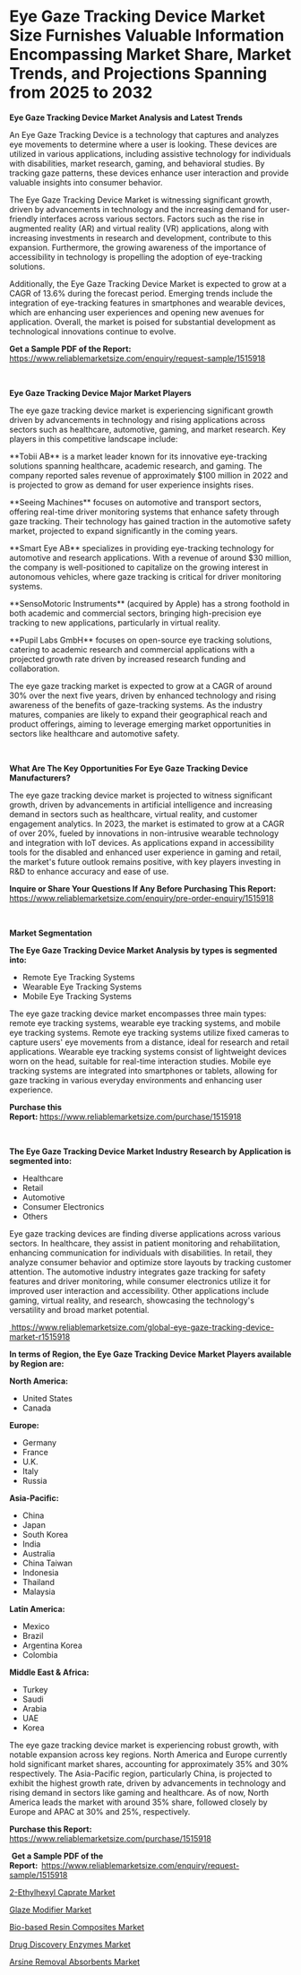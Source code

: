 <p><h1>Eye Gaze Tracking Device Market Size Furnishes Valuable Information Encompassing Market Share, Market Trends, and Projections Spanning from 2025 to 2032</h1></p><p><strong>Eye Gaze Tracking Device Market Analysis and Latest Trends</strong></p>
<p><p>An Eye Gaze Tracking Device is a technology that captures and analyzes eye movements to determine where a user is looking. These devices are utilized in various applications, including assistive technology for individuals with disabilities, market research, gaming, and behavioral studies. By tracking gaze patterns, these devices enhance user interaction and provide valuable insights into consumer behavior.</p><p>The Eye Gaze Tracking Device Market is witnessing significant growth, driven by advancements in technology and the increasing demand for user-friendly interfaces across various sectors. Factors such as the rise in augmented reality (AR) and virtual reality (VR) applications, along with increasing investments in research and development, contribute to this expansion. Furthermore, the growing awareness of the importance of accessibility in technology is propelling the adoption of eye-tracking solutions.</p><p>Additionally, the Eye Gaze Tracking Device Market is expected to grow at a CAGR of 13.6% during the forecast period. Emerging trends include the integration of eye-tracking features in smartphones and wearable devices, which are enhancing user experiences and opening new avenues for application. Overall, the market is poised for substantial development as technological innovations continue to evolve.</p></p>
<p><strong>Get a Sample PDF of the Report:&nbsp;</strong> <a href="https://www.reliablemarketsize.com/enquiry/request-sample/1515918?utm_campaign=1898&utm_medium=2&utm_source=Github&utm_content=ia&utm_term=29032025&utm_id=eye-gaze-tracking-device">https://www.reliablemarketsize.com/enquiry/request-sample/1515918</a></p>
<p>&nbsp;</p>
<p><strong>Eye Gaze Tracking Device Major Market Players</strong></p>
<p><p>The eye gaze tracking device market is experiencing significant growth driven by advancements in technology and rising applications across sectors such as healthcare, automotive, gaming, and market research. Key players in this competitive landscape include:</p><p>**Tobii AB** is a market leader known for its innovative eye-tracking solutions spanning healthcare, academic research, and gaming. The company reported sales revenue of approximately $100 million in 2022 and is projected to grow as demand for user experience insights rises.</p><p>**Seeing Machines** focuses on automotive and transport sectors, offering real-time driver monitoring systems that enhance safety through gaze tracking. Their technology has gained traction in the automotive safety market, projected to expand significantly in the coming years.</p><p>**Smart Eye AB** specializes in providing eye-tracking technology for automotive and research applications. With a revenue of around $30 million, the company is well-positioned to capitalize on the growing interest in autonomous vehicles, where gaze tracking is critical for driver monitoring systems.</p><p>**SensoMotoric Instruments** (acquired by Apple) has a strong foothold in both academic and commercial sectors, bringing high-precision eye tracking to new applications, particularly in virtual reality.</p><p>**Pupil Labs GmbH** focuses on open-source eye tracking solutions, catering to academic research and commercial applications with a projected growth rate driven by increased research funding and collaboration.</p><p>The eye gaze tracking market is expected to grow at a CAGR of around 30% over the next five years, driven by enhanced technology and rising awareness of the benefits of gaze-tracking systems. As the industry matures, companies are likely to expand their geographical reach and product offerings, aiming to leverage emerging market opportunities in sectors like healthcare and automotive safety.</p></p>
<p>&nbsp;</p>
<p><strong>What Are The Key Opportunities For Eye Gaze Tracking Device Manufacturers?</strong></p>
<p><p>The eye gaze tracking device market is projected to witness significant growth, driven by advancements in artificial intelligence and increasing demand in sectors such as healthcare, virtual reality, and customer engagement analytics. In 2023, the market is estimated to grow at a CAGR of over 20%, fueled by innovations in non-intrusive wearable technology and integration with IoT devices. As applications expand in accessibility tools for the disabled and enhanced user experience in gaming and retail, the market's future outlook remains positive, with key players investing in R&D to enhance accuracy and ease of use.</p></p>
<p><strong>Inquire or Share Your Questions If Any Before Purchasing This Report:</strong> <a href="https://www.reliablemarketsize.com/enquiry/pre-order-enquiry/1515918?utm_campaign=1898&utm_medium=2&utm_source=Github&utm_content=ia&utm_term=29032025&utm_id=eye-gaze-tracking-device">https://www.reliablemarketsize.com/enquiry/pre-order-enquiry/1515918</a></p>
<p>&nbsp;</p>
<p><strong>Market Segmentation</strong></p>
<p><strong>The Eye Gaze Tracking Device Market Analysis by types is segmented into:</strong></p>
<p><ul><li>Remote Eye Tracking Systems</li><li>Wearable Eye Tracking Systems</li><li>Mobile Eye Tracking Systems</li></ul></p>
<p><p>The eye gaze tracking device market encompasses three main types: remote eye tracking systems, wearable eye tracking systems, and mobile eye tracking systems. Remote eye tracking systems utilize fixed cameras to capture users' eye movements from a distance, ideal for research and retail applications. Wearable eye tracking systems consist of lightweight devices worn on the head, suitable for real-time interaction studies. Mobile eye tracking systems are integrated into smartphones or tablets, allowing for gaze tracking in various everyday environments and enhancing user experience.</p></p>
<p><strong>Purchase this Report:&nbsp;</strong><a href="https://www.reliablemarketsize.com/purchase/1515918?utm_campaign=1898&utm_medium=2&utm_source=Github&utm_content=ia&utm_term=29032025&utm_id=eye-gaze-tracking-device">https://www.reliablemarketsize.com/purchase/1515918</a></p>
<p>&nbsp;</p>
<p><strong>The Eye Gaze Tracking Device Market Industry Research by Application is segmented into:</strong></p>
<p><ul><li>Healthcare</li><li>Retail</li><li>Automotive</li><li>Consumer Electronics</li><li>Others</li></ul></p>
<p><p>Eye gaze tracking devices are finding diverse applications across various sectors. In healthcare, they assist in patient monitoring and rehabilitation, enhancing communication for individuals with disabilities. In retail, they analyze consumer behavior and optimize store layouts by tracking customer attention. The automotive industry integrates gaze tracking for safety features and driver monitoring, while consumer electronics utilize it for improved user interaction and accessibility. Other applications include gaming, virtual reality, and research, showcasing the technology's versatility and broad market potential.</p></p>
<p><a href="https://www.reliablemarketsize.com/global-eye-gaze-tracking-device-market-r1515918?utm_campaign=1898&utm_medium=2&utm_source=Github&utm_content=ia&utm_term=29032025&utm_id=eye-gaze-tracking-device">&nbsp;https://www.reliablemarketsize.com/global-eye-gaze-tracking-device-market-r1515918</a></p>
<p><strong>In terms of Region, the Eye Gaze Tracking Device Market Players available by Region are:</strong></p>
<p>
    <p> <strong> North America: </strong>
        <ul>
            <li>United States</li>
            <li>Canada</li>
        </ul>
        </p> 
    <p> <strong> Europe: </strong>
        <ul>
            <li>Germany</li>
            <li>France</li>
            <li>U.K.</li>
            <li>Italy</li>
            <li>Russia</li>
        </ul>
        </p> 
    <p> <strong> Asia-Pacific: </strong>
        <ul>
            <li>China</li>
            <li>Japan</li>
            <li>South Korea</li>
            <li>India</li>
            <li>Australia</li>
            <li>China Taiwan</li>
            <li>Indonesia</li>
            <li>Thailand</li>
            <li>Malaysia</li>
        </ul>
        </p> 
    <p> <strong> Latin America: </strong>
        <ul>
            <li>Mexico</li>
            <li>Brazil</li>
            <li>Argentina Korea</li>
            <li>Colombia</li>
        </ul>
        </p> 
    <p> <strong> Middle East & Africa: </strong>
        <ul>
            <li>Turkey</li>
            <li>Saudi</li>
            <li>Arabia</li>
            <li>UAE</li>
            <li>Korea</li>
        </ul>
    </p>
    </p>
<p><p>The eye gaze tracking device market is experiencing robust growth, with notable expansion across key regions. North America and Europe currently hold significant market shares, accounting for approximately 35% and 30% respectively. The Asia-Pacific region, particularly China, is projected to exhibit the highest growth rate, driven by advancements in technology and rising demand in sectors like gaming and healthcare. As of now, North America leads the market with around 35% share, followed closely by Europe and APAC at 30% and 25%, respectively.</p></p>
<p><strong>Purchase this Report: </strong><a href="https://www.reliablemarketsize.com/purchase/1515918?utm_campaign=1898&utm_medium=2&utm_source=Github&utm_content=ia&utm_term=29032025&utm_id=eye-gaze-tracking-device">https://www.reliablemarketsize.com/purchase/1515918</a></p>
<p>&nbsp;<strong>Get a Sample PDF of the Report:&nbsp;&nbsp;</strong><a href="https://www.reliablemarketsize.com/enquiry/request-sample/1515918?utm_campaign=1898&utm_medium=2&utm_source=Github&utm_content=ia&utm_term=29032025&utm_id=eye-gaze-tracking-device">https://www.reliablemarketsize.com/enquiry/request-sample/1515918</a></p>
<p><strong></strong></p>
<p><p><a href="https://github.com/poskaturovtl/Market-Research-Report-List-1/blob/main/2-ethylhexyl-caprate-market.md?utm_campaign=1898&utm_medium=2&utm_source=Github&utm_content=ia&utm_term=29032025&utm_id=eye-gaze-tracking-device">2-Ethylhexyl Caprate Market</a></p><p><a href="https://github.com/duerknikko44/Market-Research-Report-List-1/blob/main/glaze-modifier-market.md?utm_campaign=1898&utm_medium=2&utm_source=Github&utm_content=ia&utm_term=29032025&utm_id=eye-gaze-tracking-device">Glaze Modifier Market</a></p><p><a href="https://github.com/paulierasho/Market-Research-Report-List-1/blob/main/bio-based-resin-composites-market.md?utm_campaign=1898&utm_medium=2&utm_source=Github&utm_content=ia&utm_term=29032025&utm_id=eye-gaze-tracking-device">Bio-based Resin Composites Market</a></p><p><a href="https://github.com/pelegeazlie5/Market-Research-Report-List-1/blob/main/drug-discovery-enzymes-market.md?utm_campaign=1898&utm_medium=2&utm_source=Github&utm_content=ia&utm_term=29032025&utm_id=eye-gaze-tracking-device">Drug Discovery Enzymes Market</a></p><p><a href="https://github.com/rafiishibu00/Market-Research-Report-List-1/blob/main/arsine-removal-absorbents-market.md?utm_campaign=1898&utm_medium=2&utm_source=Github&utm_content=ia&utm_term=29032025&utm_id=eye-gaze-tracking-device">Arsine Removal Absorbents Market</a></p></p>